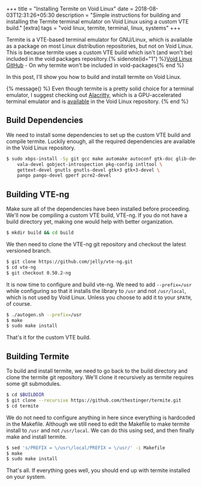 +++
title = "Installing Termite on Void Linux"
date  = 2018-08-03T12:31:26+05:30
description = "Simple instructions for building and installing the Termite terminal emulator on Void Linux using a custom VTE build."
[extra]
tags  = "void linux, termite, terminal, linux, systems"
+++

Termite is a VTE-based terminal emulator for GNU/Linux, which is available as a package on most Linux distribution repositories, but not on Void Linux. This is because termite uses a custom VTE build which isn't (and won't be) included in the void packages repository.{% sidenote(id="1") %}[Void Linux GitHub](https://github.com/void-linux/void-packages/issues/9769#issuecomment-472585514) - On why termite won't be included in void-packages{% end %}

In this post, I'll show you how to build and install termite on Void Linux.

<!-- more -->

{% message() %}
Even though termite is a pretty solid choice for a terminal emulator, I suggest checking out [Alacritty](https://github.com/alacritty/alacritty), which is a GPU-accelerated terminal emulator and is [available](https://github.com/void-linux/void-packages/blob/master/srcpkgs/alacritty/template) in the Void Linux repository.
{% end %}

## Build Dependencies

We need to install some dependencies to set up the custom VTE build and compile termite. Luckily enough, all the required dependencies are available in the Void Linux repository.

```bash
$ sudo xbps-install -Sy git gcc make automake autoconf gtk-doc glib-devel \
	vala-devel gobject-introspection pkg-config intltool \
	gettext-devel gnutls gnutls-devel gtk+3 gtk+3-devel \
	pango pango-devel gperf pcre2-devel
```

## Building VTE-ng

Make sure all of the dependencies have been installed before proceeding. We'll now be compiling a custom VTE build, VTE-ng. If you do not have a build directory yet, making one would help with better organization.

```sh
$ mkdir build && cd build
```

We then need to clone the VTE-ng git repository and checkout the latest versioned branch.

```sh
$ git clone https://github.com/jelly/vte-ng.git
$ cd vte-ng
$ git checkout 0.50.2-ng
```

It is now time to configure and build vte-ng. We need to add `--prefix=/usr` while configuring so that it installs the library to `/usr` and not `/usr/local`, which is not used by Void Linux. Unless you choose to add it to your `$PATH`, of course.

```sh
$ ./autogen.sh --prefix=/usr
$ make
$ sudo make install
```

That's it for the custom VTE build.

## Building Termite

To build and install termite, we need to go back to the build directory and clone the termite git repository. We'll clone it recursively as termite requires some git submodules.

```sh
$ cd $BUILDDIR
$ git clone --recursive https://github.com/thestinger/termite.git
$ cd termite
```

We do not need to configure anything in here since everything is hardcoded in the Makefile. Although we still need to edit the Makefile to make termite install to `/usr` and not `/usr/local`. We can do this using sed, and then finally make and install termite.

```sh
$ sed 's/PREFIX = \/usr\/local/PREFIX = \/usr/' -i Makefile
$ make
$ sudo make install
```

That's all. If everything goes well, you should end up with termite installed on your system.
